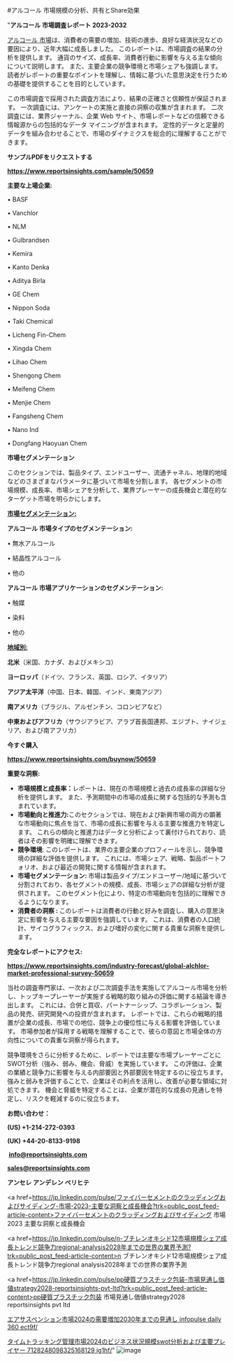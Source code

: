 #アルコール 市場規模の分析、共有とShare効果

"<strong>アルコール 市場調査レポート 2023-2032</strong>

<a href=https://www.reportsinsights.com/sample/50659>アルコール 市場</a>は、消費者の需要の増加、技術の進歩、良好な経済状況などの要因により、近年大幅に成長しました。 このレポートは、市場調査の結果の分析を提供します。 通貨のサイズ、成長率、消費者行動に影響を与える主な傾向について説明します。 また、主要企業の競争環境と市場シェアも強調します。 読者がレポートの重要なポイントを理解し、情報に基づいた意思決定を行うための基礎を提供することを目的としています。

この市場調査で採用された調査方法により、結果の正確さと信頼性が保証されます。 一次調査には、アンケートの実施と直接の洞察の収集が含まれます。 二次調査には、業界ジャーナル、企業 Web サイト、市場レポートなどの信頼できる情報源からの包括的なデータ マイニングが含まれます。 定性的データと定量的データを組み合わせることで、市場のダイナミクスを総合的に理解することができます。

<strong><b>サンプルPDFをリクエストする</b></strong>

<a href=https://www.reportsinsights.com/sample/50659><strong><u>https://www.reportsinsights.com/sample/50659</u></strong></a>

<strong>主要な上場企業:</strong>

• BASF

• Vanchlor

• NLM

• Gulbrandsen

• Kemira

• Kanto Denka

• Aditya Birla

• GE Chem

• Nippon Soda

• Taki Chemical

• Licheng Fin-Chem

• Xingda Chem

• Lihao Chem

• Shengong Chem

• Meifeng Chem

• Menjie Chem

• Fangsheng Chem

• Nano Ind

• Dongfang Haoyuan Chem

<strong>市場セグメンテーション</strong>

このセクションでは、製品タイプ、エンドユーザー、流通チャネル、地理的地域などのさまざまなパラメータに基づいて市場を分割します。 各セグメントの市場規模、成長率、市場シェアを分析して、業界プレーヤーの成長機会と潜在的なターゲット市場を明らかにします。

<strong><u>市場セグメンテーション</u></strong><strong><u>:</u></strong>

<strong>アルコール 市場タイプのセグメンテーション:</strong>

• 無水アルコール

• 結晶性アルコール

• 他の

<strong>アルコール 市場アプリケーションのセグメンテーション:</strong>

• 触媒

• 染料

• 他の

<strong><u>地域別</u></strong><strong><u>:</u></strong>

<strong>北米</strong>（米国、カナダ、およびメキシコ）

<strong>ヨーロッパ</strong>（ドイツ、フランス、英国、ロシア、イタリア）

<strong>アジア太平洋</strong>（中国、日本、韓国、インド、東南アジア）

<strong>南アメリカ</strong>（ブラジル、アルゼンチン、コロンビアなど）

<strong>中東およびアフリカ</strong>（サウジアラビア、アラブ首長国連邦、エジプト、ナイジェリア、および南アフリカ）

<strong>今すぐ購入</strong>

<a href=https://www.reportsinsights.com/buynow/50659><strong><u>https://www.reportsinsights.com/buynow/50659</u></strong></a>

<strong>重要な洞察:</strong>
<ul>
  <li><strong>市場規模と成長率：</strong>レポートは、現在の市場規模と過去の成長率の詳細な分析を提供します。 また、予測期間中の市場の成長に関する包括的な予測も含まれています。</li>
  <li><strong>市場動向と推進力:</strong>このセクションでは、現在および新興市場の両方の顕著な市場動向に焦点を当て、市場の成長に影響を与える主要な推進力を特定します。 これらの傾向と推進力はデータと分析によって裏付けられており、読者はその影響を明確に理解できます。</li>
  <li><strong>競争環境</strong>: このレポートは、業界の主要企業のプロフィールを示し、競争環境の詳細な評価を提供します。 これには、市場シェア、戦略、製品ポートフォリオ、および最近の開発に関する情報が含まれます。</li>
  <li><strong>市場セグメンテーション: </strong>市場は製品タイプ/エンドユーザー/地域に基づいて分割されており、各セグメントの規模、成長、市場シェアの詳細な分析が提供されます。 このセグメント化により、特定の市場動向を包括的に理解できるようになります。</li>
  <li><strong>消費者の洞察 : </strong>このレポートは消費者の行動と好みを調査し、購入の意思決定に影響を与える主要な要因を強調しています。 これは、消費者の人口統計、サイコグラフィックス、および嗜好の変化に関する貴重な洞察を提供します。</li>
</ul>
<strong>完全なレポートにアクセス:</strong>

<a href=https://www.reportsinsights.com/industry-forecast/global-alchlor-market-professional-survey-50659><strong><u><b>https://www.reportsinsights.com/industry-forecast/global-alchlor-market-professional-survey-50659</b></u></strong></a>

当社の調査専門家は、一次および二次調査手法を実施してアルコール市場を分析し、トップキープレーヤーが実施する戦略的取り組みの評価に関する結論を導き出します。 これには、合併と買収、パートナーシップ、コラボレーション、製品の発売、研究開発への投資が含まれます。 レポートでは、これらの戦略的措置が企業の成長、市場での地位、競争上の優位性に与える影響を評価しています。 市場参加者が採用する戦略を理解することで、彼らの意図と市場全体の方向性についての貴重な洞察が得られます。

競争環境をさらに分析するために、レポートでは主要な市場プレーヤーごとにSWOT分析（強み、弱み、機会、脅威）を実施しています。 この評価は、企業の業績と競争力に影響を与える内部要因と外部要因を特定するのに役立ちます。 強みと弱みを評価することで、企業はその利点を活用し、改善が必要な領域に対処できます。 機会と脅威を特定することは、企業が潜在的な成長の見通しを特定し、リスクを軽減するのに役立ちます。

<strong>お問い合わせ：</strong>

<strong>(US) +1-214-272-0393</strong>

<strong>(UK) +44-20-8133-9198</strong>

<strong> </strong><a href=info@reportsinsights.com><strong><u>info@reportsinsights.com</u></strong></a>

<a href=sales@reportsinsights.com><strong><u>sales@reportsinsights.com</u></strong></a>

<strong>アンセレ アンデレン ベリヒテ</strong>

<a href=https://jp.linkedin.com/pulse/ファイバーセメントのクラッディングおよびサイディング-市場-2023-主要な洞察と成長機会?trk=public_post_feed-article-content>ファイバーセメントのクラッディングおよびサイディング 市場 2023 主要な洞察と成長機会</a>

<a href=https://jp.linkedin.com/pulse/n-ブチレンオキシド12市場規模シェア成長トレンド競争力regional-analysis2028年までの世界の業界予測?trk=public_post_feed-article-content>n ブチレンオキシド12市場規模シェア成長トレンド競争力regional analysis2028年までの世界の業界予測</a>

<a href=https://jp.linkedin.com/pulse/pp硬質プラスチック包装-市場見通し価値strategy2028-reportsinsights-pvt-ltd?trk=public_post_feed-article-content>pp硬質プラスチック包装 市場見通し価値strategy2028 reportsinsights pvt ltd</a>

<a href=https://www.linkedin.com/pulse/エアサスペンション市場2024の需要増加2030年までの見通し-infopulse-daily-360-ect9f/>エアサスペンション市場2024の需要増加2030年までの見通し infopulse daily 360 ect9f/</a>

<a href=https://www.linkedin.com/pulse/タイムトラッキング管理市場2024のビジネス状況規模swot分析および主要プレイヤー-7128248098325168129-ig1hf/>タイムトラッキング管理市場2024のビジネス状況規模swot分析および主要プレイヤー 7128248098325168129 ig1hf/</a>"
![image](https://github.com/aakesh123242/RIMarket/assets/158431203/4237e937-c3b9-4ed3-839e-c8c239806385)
